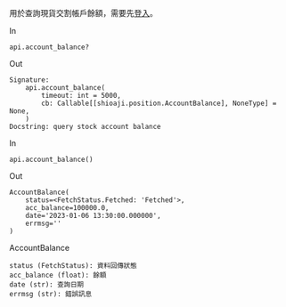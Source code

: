 用於查詢現貨交割帳戶餘額，需要先[登入](../../login)。

In

```
api.account_balance?

```

Out

```
Signature:
    api.account_balance(
        timeout: int = 5000,
        cb: Callable[[shioaji.position.AccountBalance], NoneType] = None,
    )
Docstring: query stock account balance 

```

In

```
api.account_balance()

```

Out

```
AccountBalance(
    status=<FetchStatus.Fetched: 'Fetched'>, 
    acc_balance=100000.0, 
    date='2023-01-06 13:30:00.000000', 
    errmsg=''
)

```

AccountBalance

```
status (FetchStatus): 資料回傳狀態
acc_balance (float): 餘額
date (str): 查詢日期
errmsg (str): 錯誤訊息

```
